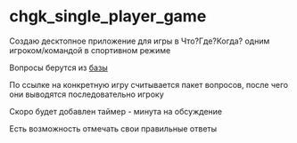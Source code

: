 # chgk_single_player_game

Создаю десктопное приложение для игры в Что?Где?Когда? одним игроком/командой в спортивном режиме

Вопросы берутся из [базы](https://db.chgk.info)

По ссылке на конкретную игру считывается пакет вопросов, после чего они выводятся последовательно игроку

Скоро будет добавлен таймер - минута на обсуждение

Есть возможность отмечать свои правильные ответы
